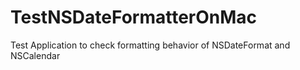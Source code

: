 TestNSDateFormatterOnMac
========================

Test Application to check formatting behavior of NSDateFormat and NSCalendar
